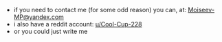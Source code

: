 - if you need to contact me (for some odd reason) you can, at: [Moiseev-MP@yandex.com](mailto:Moiseev-MP@yandex.com)
- i also have a reddit account: [u/Cool-Cup-228](https://reddit.com/u/Cool-Cup-228)
- or you could just write me 
